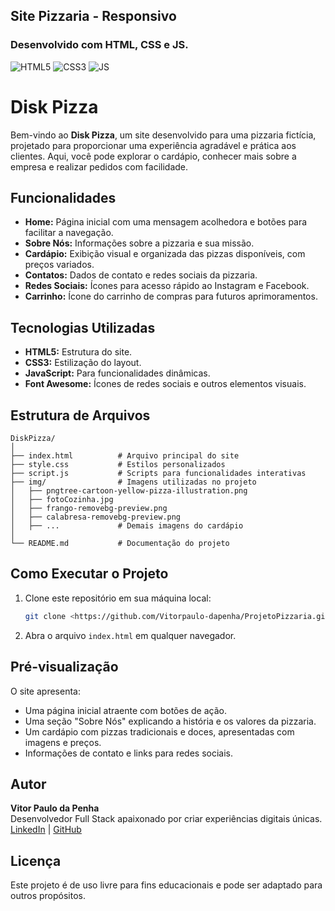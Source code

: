 ## Site Pizzaria - Responsivo
### Desenvolvido com HTML, CSS e JS.
<div style="display: inline_block" >
    <img aling="center" alt="HTML5" src="https://img.shields.io/badge/HTML5-E34F26?style=for-the-badge&logo=html5&logoColor=white" />
    <img aling="center" alt="CSS3" src="https://img.shields.io/badge/CSS3-1572B6?style=for-the-badge&logo=css3&logoColor=white" />
    <img aling="center" alt="JS" src="https://img.shields.io/badge/JavaScript-F7DF1E?style=for-the-badge&logo=javascript&logoColor=black" />

</div>


# Disk Pizza

Bem-vindo ao **Disk Pizza**, um site desenvolvido para uma pizzaria fictícia, projetado para proporcionar uma experiência agradável e prática aos clientes. Aqui, você pode explorar o cardápio, conhecer mais sobre a empresa e realizar pedidos com facilidade.

## Funcionalidades

- **Home:** Página inicial com uma mensagem acolhedora e botões para facilitar a navegação.
- **Sobre Nós:** Informações sobre a pizzaria e sua missão.
- **Cardápio:** Exibição visual e organizada das pizzas disponíveis, com preços variados.
- **Contatos:** Dados de contato e redes sociais da pizzaria.
- **Redes Sociais:** Ícones para acesso rápido ao Instagram e Facebook.
- **Carrinho:** Ícone do carrinho de compras para futuros aprimoramentos.

## Tecnologias Utilizadas

- **HTML5:** Estrutura do site.
- **CSS3:** Estilização do layout.
- **JavaScript:** Para funcionalidades dinâmicas.
- **Font Awesome:** Ícones de redes sociais e outros elementos visuais.

## Estrutura de Arquivos

```
DiskPizza/
│
├── index.html          # Arquivo principal do site
├── style.css           # Estilos personalizados
├── script.js           # Scripts para funcionalidades interativas
├── img/                # Imagens utilizadas no projeto
│   ├── pngtree-cartoon-yellow-pizza-illustration.png
│   ├── fotoCozinha.jpg
│   ├── frango-removebg-preview.png
│   ├── calabresa-removebg-preview.png
│   ├── ...             # Demais imagens do cardápio
│
└── README.md           # Documentação do projeto
```

## Como Executar o Projeto

1. Clone este repositório em sua máquina local:
   ```bash
   git clone <https://github.com/Vitorpaulo-dapenha/ProjetoPizzaria.git>
   ```
2. Abra o arquivo `index.html` em qualquer navegador.

## Pré-visualização

O site apresenta:

- Uma página inicial atraente com botões de ação.
- Uma seção "Sobre Nós" explicando a história e os valores da pizzaria.
- Um cardápio com pizzas tradicionais e doces, apresentadas com imagens e preços.
- Informações de contato e links para redes sociais.

## Autor

**Vitor Paulo da Penha**  
Desenvolvedor Full Stack apaixonado por criar experiências digitais únicas.  
[LinkedIn](https://linkedin.com/in/vitorpaulodapenha) | [GitHub](https://github.com/vitorpaulo027)

## Licença

Este projeto é de uso livre para fins educacionais e pode ser adaptado para outros propósitos.



